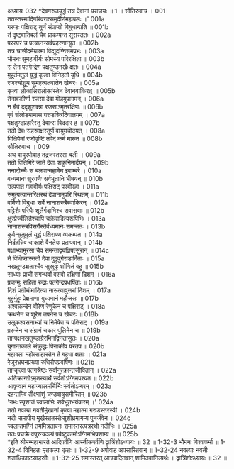 अध्यायः 032
*देवगरुडयुद्धं तत्र देवानां पराजयः ॥ 1 ॥
सौतिरुवाच ।	001  
ततस्तस्माद्गिरिवरात्समुदीर्णमहाबलः ।\'	001a  
गरुडः पक्षिराट् तूर्णं संप्राप्तो विबुधान्प्रति ॥	001b  
तं दृष्ट्वातिबलं चैव प्राकम्पन्त सुरास्ततः ।	002a  
परस्परं च प्रत्यघ्नन्सर्वप्रहरणान्युत ॥	002b  
तत्र चासीदमेयात्मा विद्युदग्निसमप्रभः ।	003a  
भौमनः सुमहावीर्यः सोमस्य परिरक्षिता ॥	003b  
स तेन पतगेन्द्रेण पक्षतुण्डनखैः क्षतः ।	004a  
मुहूर्तमतुलं युद्धं कृत्वा विनिहतो युधि ॥	004b  
रजश्चोद्धूय सुमहत्पक्षवातेन खेचरः ।	005a  
कृत्वा लोकान्निरालोकांस्तेन देवानवाकिरत् ॥	005b  
तेनावकीर्णा रजसा देवा मोहमुपागमन् ।	006a  
न चैवं ददृशुश्छन्ना रजसाऽमृतरक्षिणः ॥	006b  
एवं संलोडयामास गरुडस्त्रिदिवालयम् ।	007a  
पक्षतुण्डप्रहारैस्तु देवान्स विददार ह ॥	007b  
ततो देवः सहस्राक्षस्तूर्णं वायुमचोदयत् ।	008a  
विक्षिपेमां रजोवृष्टिं तवेदं कर्म मारुत ॥	008b  
सौतिरुवाच ।	009  
अथ वायुरपोवाह तद्रजस्तरसा बली ।	009a  
ततो वितिमिरे जाते देवाः शकुनिमार्दयन् ॥	009b  
ननादोच्चैः स बलवान्महामेघ इवाम्बरे ।	010a  
वध्यमानः सुरगणैः सर्वभूतानि भीषयन् ॥	010b  
उत्पपात महावीर्यः पक्षिराट् परवीरहा ।	011a  
समुत्पत्यान्तरिक्षस्थं देवानामुपरि स्थितम् ॥	011b  
वर्मिणो विबुधाः सर्वे नानाशस्त्रैरवाकिरन् ।	012a  
पट्टिशैः परिधैः शूलैर्गदाभिश्च सवासवाः ॥	012b  
क्षुरप्रैर्ज्वलितैश्चापि चक्रैरादित्यरूपिभिः ।	013a  
नानाशस्त्रविसर्गैस्तैर्वध्यमानः समन्ततः ॥	013b  
कुर्वन्सुतुमुलं युद्धं पक्षिराण्ण व्यकम्पत ।	014a  
निर्दहन्निव चाकाशे वैनतेयः प्रतापवान् ।	014b  
पक्षाभ्यामुरसा चैव समन्ताद्व्यक्षिपत्सुरान् ॥	014c  
ते विक्षिप्तास्ततो देवा दुद्रुवुर्गरुडार्दिताः ।	015a  
नखतुण्डक्षताश्चैव सुस्रुवुः शोणितं बहु ॥	015b  
साध्याः प्राचीं सगन्धर्वा वसवो दक्षिणां दिशम् ।	016a  
प्रजग्मुः सहिता रुद्राः पतगेन्द्रप्रधर्षिताः ॥	016b  
दिशं प्रतीचीमादित्या नासत्यावुत्तरां दिशम् ।	017a  
मुहुर्मुहुः प्रेक्षमाणा युध्यमानं महौजसः ॥	017b  
अश्वक्रन्देन वीरेण रेणुकेन च पक्षिराट् ।	018a  
क्रथनेन च शूरेण तपनेन च खेचरः ॥	018b  
उलूकश्वसनाभ्यां च निमेषेण च पक्षिराट् ।	019a  
प्ररुजेन च संग्रामं चकार पुलिनेन च ॥	019b  
तान्पक्षनखतुण्डाग्रैरभिनद्विनतासुतः ।	020a  
युगान्तकाले संक्रुद्धः पिनाकीव परंतप ॥	020b  
महाबला महोत्साहास्तेन ते बहुधा क्षताः ।	021a  
रेजुरभ्रघनप्रख्या रुधिरौघप्रवर्षिणः ॥	021b  
तान्कृत्वा पतगश्रेष्ठः सर्वानुत्क्रान्तजीवितान् ।	022a  
अतिक्रान्तोऽमृतस्यार्थे सर्वतोऽग्निमपश्यत ॥	022b  
आवृण्वानं महाज्वालमर्चिर्भिः सर्वतोऽम्बरम् ।	023a  
दहन्तमिव तीक्ष्णांशुं चण्डवायुसमीरितम् ॥	023b  
\'नभः स्पृशन्तं ज्वालाभिः सर्वभूतभयंकरम् ।\'	024a  
ततो नवत्या नवतीर्मुखानां कृत्वा महात्मा गरुडस्तरस्वी ।	024b  
नदीः समापीय मुखैस्ततस्तैःसुशीघ्रमागम्य पुनर्जवेन ॥	024c  
ज्वलन्तमग्निं तममित्रतापनः समास्तरत्पत्ररथो नदीभिः ।	025a  
ततः प्रचक्रे वपुरन्यदल्पं प्रवेष्टुकामोऽग्निमभिप्रशाम्य ॥ ॥	025b  
*इति श्रीमन्महाभारते आदिपर्वणि आस्तीकपर्वणि द्वात्रिंशोऽध्यायः ॥ 32 ॥
1-32-3 भौमनः विश्वकर्मा ॥ 1-32-4 विनिहतः मृतकल्पः कृतः ॥ 1-32-9 अपोवाह अपसारितवान् ॥ 1-32-24 नवत्याः नवतीः शताधिकाष्टसाहस्रीः ॥ 1-32-25 समास्तरत् आच्छादितवान् शामितवानित्यर्थः ॥ द्वात्रिंशोऽध्यायः ॥ 32 ॥
